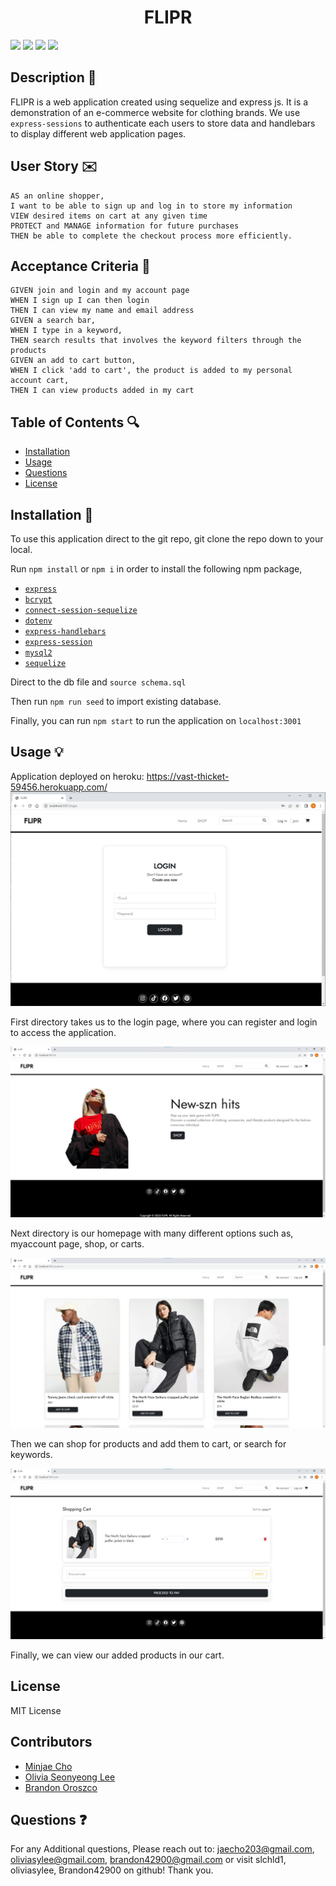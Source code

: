<h1 align="center">FLIPR</h1>
<p>
    <img src="https://img.shields.io/github/repo-size/slchld1/project_e-commerce_" />
    <img src="https://img.shields.io/github/languages/top/slchld1/project_e-commerce_"  />
    <img src="https://img.shields.io/github/last-commit/slchld1/project_e-commerce_" />
    <img src="https://img.shields.io/badge/license-MIT-brightgreen"/>
</p>

## Description 💾
FLIPR is a web application created using sequelize and express js. It is a demonstration of an e-commerce website for clothing brands. We use `express-sessions` to authenticate each users to store data and handlebars to display different web application pages. 

## User Story ✉️
~~~
AS an online shopper, 
I want to be able to sign up and log in to store my information
VIEW desired items on cart at any given time
PROTECT and MANAGE information for future purchases
THEN be able to complete the checkout process more efficiently. 
~~~
## Acceptance Criteria 📩
~~~
GIVEN join and login and my account page
WHEN I sign up I can then login
THEN I can view my name and email address
GIVEN a search bar,
WHEN I type in a keyword,
THEN search results that involves the keyword filters through the products
GIVEN an add to cart button,
WHEN I click 'add to cart', the product is added to my personal account cart,
THEN I can view products added in my cart 
~~~
## Table of Contents 🔍
* [Installation](#installation-)
* [Usage](#usage-)
* [Questions](#questions-)
* [License](#license)
## Installation 🔨
To use this application direct to the git repo, git clone the repo down to your local.

Run `npm install` or `npm i` in order to install the following npm package,

* [`express`](https://www.npmjs.com/package/express)
* [`bcrypt`](https://www.npmjs.com/package/bcrypt)
* [`connect-session-sequelize`](https://www.npmjs.com/package/connect-session-sequelize)
* [`dotenv`](https://www.npmjs.com/package/dotenv)
* [`express-handlebars`](https://www.npmjs.com/package/express-handlebars)
* [`express-session`](https://www.npmjs.com/package/express-sessions)
* [`mysql2`](https://www.npmjs.com/package/mysql2)
* [`sequelize`](https://www.npmjs.com/package/sequelize)

Direct to the db file and `source schema.sql`

Then run `npm run seed` to import existing database.

Finally, you can run `npm start` to run the application on `localhost:3001`

## Usage 💡
Application deployed on heroku: https://vast-thicket-59456.herokuapp.com/
![Example Picture 1](./public/images/readme_img1.jpg)

First directory takes us to the login page, where you can register and login to access the application.

![Example Picture 2](./public/images/readme_img2.jpg)

Next directory is our homepage with many different options such as, myaccount page, shop, or carts.

![Example Picture 3](./public/images/readme_img3.jpg)

Then we can shop for products and add them to cart, or search for keywords.

![Example Picture 4](./public/images/readme_img4.jpg)

Finally, we can view our added products in our cart.

## License
MIT License

## Contributors
- [Minjae Cho](https://github.com/slchld1)
- [Olivia Seonyeong Lee](https://github.com/oliviasylee)
- [Brandon Oroszco](https://github.com/Brandon42900)

## Questions ❓
For any Additional questions, Please reach out to: jaecho203@gmail.com, oliviasylee@gmail.com, brandon42900@gmail.com or visit slchld1, oliviasylee, Brandon42900 on github! Thank you.